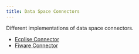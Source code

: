 ```yaml
---
title: Data Space Connectors
---
```


Different implementations of data space connectors.

- [Ecplise Connector](eclipse_mvd.md)
- [Fiware Connector](fiware_connector/index.md)